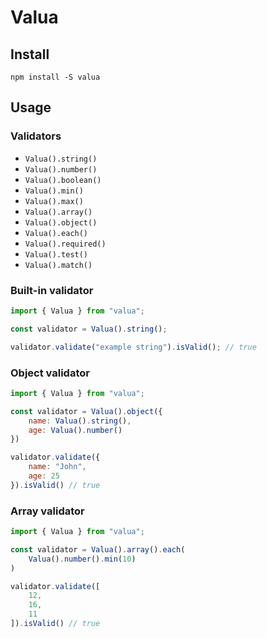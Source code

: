 # Valua

## Install

`npm install -S valua`

## Usage

### Validators

* `Valua().string()`
* `Valua().number()`
* `Valua().boolean()`
* `Valua().min()`
* `Valua().max()`
* `Valua().array()`
* `Valua().object()`
* `Valua().each()`
* `Valua().required()`
* `Valua().test()`
* `Valua().match()`

### Built-in validator

```js
import { Valua } from "valua";

const validator = Valua().string();

validator.validate("example string").isValid(); // true
```

### Object validator

```js
import { Valua } from "valua";

const validator = Valua().object({
    name: Valua().string(),
    age: Valua().number()
})

validator.validate({
    name: "John",
    age: 25
}).isValid() // true
```

### Array validator

```js
import { Valua } from "valua";

const validator = Valua().array().each(
    Valua().number().min(10)
)

validator.validate([
    12, 
    16, 
    11
]).isValid() // true
```
